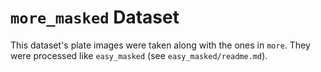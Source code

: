# `more_masked` Dataset

This dataset's plate images were taken along with the ones in `more`. They were processed like `easy_masked` (see `easy_masked/readme.md`).
